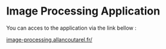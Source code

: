 # Image Processing Application
 
You can acces to the application via the link bellow :

[image-processing.allancoutarel.fr/](image-processing.allancoutarel.fr/)
